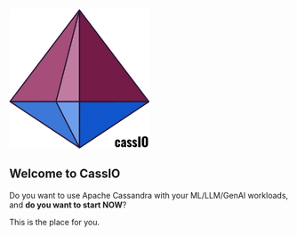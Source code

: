 <img src="images/cassio_logo1_transparent.png" alt="CassIO logo" style="width: 50%;"/>

## Welcome to CassIO

Do you want to use Apache Cassandra with your ML/LLM/GenAI workloads,
and **do you want to start NOW**?

This is the place for you.
